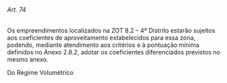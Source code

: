 
###### Art. 74
Os empreendimentos localizados na ZOT 8.2 – 4º Distrito estarão sujeitos aos coeficientes de aproveitamento estabelecidos para essa zona, podendo, mediante atendimento aos critérios e à pontuação mínima definidos no Anexo 2.8.2, adotar os coeficientes diferenciados previstos no mesmo anexo.

Do Regime Volumétrico
